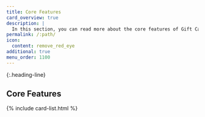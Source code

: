 ```yaml
---
title: Core Features
card_overview: true
description: |
  In this section, you can read more about the core features of Gift Cards.
permalink: /:path/
icon:
  content: remove_red_eye
additional: true
menu_order: 1100
---
```


{:.heading-line}

## Core Features

{% include card-list.html %}
